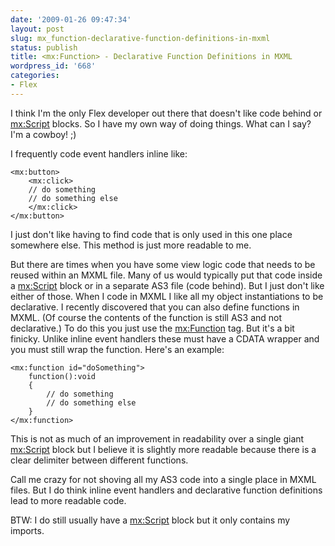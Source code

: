 ```yaml
---
date: '2009-01-26 09:47:34'
layout: post
slug: mx_function-declarative-function-definitions-in-mxml
status: publish
title: <mx:Function> - Declarative Function Definitions in MXML
wordpress_id: '668'
categories:
- Flex
---
```


I think I'm the only Flex developer out there that doesn't like code behind or <mx:Script> blocks.  So I have my own way of doing things.  What can I say?  I'm a cowboy!  ;)

I frequently code event handlers inline like:

    
    <mx:button>
        <mx:click>    
        // do something
        // do something else
        </mx:click>
    </mx:button>



I just don't like having to find code that is only used in this one place somewhere else.  This method is just more readable to me.

But there are times when you have some view logic code that needs to be reused within an MXML file.  Many of us would typically put that code inside a <mx:Script> block or in a separate AS3 file (code behind).  But I just don't like either of those.  When I code in MXML I like all my object instantiations to be declarative.  I recently discovered that you can also define functions in MXML.  (Of course the contents of the function is still AS3 and not declarative.)  To do this you just use the <mx:Function> tag.  But it's a bit finicky.  Unlike inline event handlers these must have a CDATA wrapper and you must still wrap the function.  Here's an example:

    
    <mx:function id="doSomething">
        function():void
        {
            // do something
            // do something else
        }
    </mx:function>



This is not as much of an improvement in readability over a single giant <mx:Script> block but I believe it is slightly more readable because there is a clear delimiter between different functions.

Call me crazy for not shoving all my AS3 code into a single place in MXML files.  But I do think inline event handlers and declarative function definitions lead to more readable code.

BTW: I do still usually have a <mx:Script> block but it only contains my imports.
